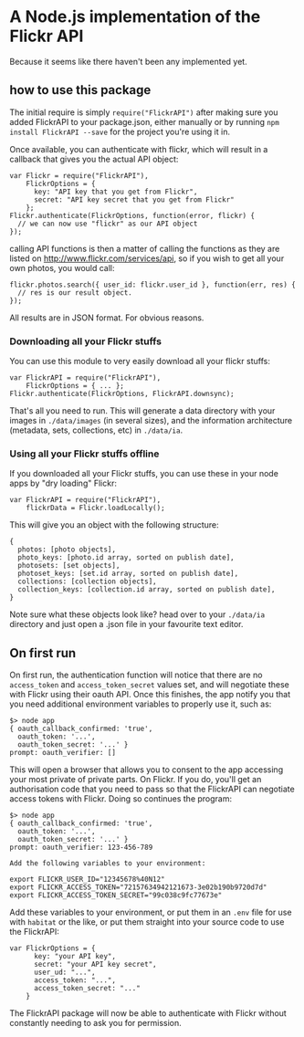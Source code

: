 # A Node.js implementation of the Flickr API

Because it seems like there haven't been any implemented yet.

## how to use this package

The initial require is simply `require("FlickrAPI")` after making
sure you added FlickrAPI to your package.json, either manually or
by running `npm install FlickrAPI --save` for the project you're
using it in.

Once available, you can authenticate with flickr, which will
result in a callback that gives you the actual API object:

```
var Flickr = require("FlickrAPI"),
    FlickrOptions = {
      key: "API key that you get from Flickr",
      secret: "API key secret that you get from Flickr"
    };
Flickr.authenticate(FlickrOptions, function(error, flickr) {
  // we can now use "flickr" as our API object
});
```

calling API functions is then a matter of calling the functions
as they are listed on http://www.flickr.com/services/api, so
if you wish to get all your own photos, you would call:

```
flickr.photos.search({ user_id: flickr.user_id }, function(err, res) {
  // res is our result object.
});
```

All results are in JSON format. For obvious reasons.

### Downloading all your Flickr stuffs

You can use this module to very easily download all your flickr stuffs:

```
var FlickrAPI = require("FlickrAPI"),
    FlickrOptions = { ... };
Flickr.authenticate(FlickrOptions, FlickrAPI.downsync);
```

That's all you need to run. This will generate a data directory with
your images in `./data/images` (in several sizes), and the information
architecture (metadata, sets, collections, etc) in `./data/ia`.

### Using all your Flickr stuffs offline

If you downloaded all your Flickr stuffs, you can use these in your
node apps by "dry loading" Flickr:

```
var FlickrAPI = require("FlickrAPI"),
    flickrData = Flickr.loadLocally();
```

This will give you an object with the following structure:

```
{
  photos: [photo objects],
  photo_keys: [photo.id array, sorted on publish date],
  photosets: [set objects],
  photoset_keys: [set.id array, sorted on publish date],
  collections: [collection objects],
  collection_keys: [collection.id array, sorted on publish date],
}
```

Note sure what these objects look like? head over to your `./data/ia`
directory and just open a .json file in your favourite text editor.

## On first run

On first run, the authentication function will notice that
there are no `access_token` and `access_token_secret` values
set, and will negotiate these with Flickr using their oauth
API. Once this finishes, the app notify you that you need
additional environment variables to properly use it, such as:

```
$> node app
{ oauth_callback_confirmed: 'true',
  oauth_token: '...',
  oauth_token_secret: '...' }
prompt: oauth_verifier: []
```

This will open a browser that allows you to consent to the app
accessing your most private of private parts. On Flickr. If you
do, you'll get an authorisation code that you need to pass so that
the FlickrAPI can negotiate access tokens with Flickr. Doing so
continues the program:

```
$> node app
{ oauth_callback_confirmed: 'true',
  oauth_token: '...',
  oauth_token_secret: '...' }
prompt: oauth_verifier: 123-456-789

Add the following variables to your environment:

export FLICKR_USER_ID="12345678%40N12"
export FLICKR_ACCESS_TOKEN="72157634942121673-3e02b190b9720d7d"
export FLICKR_ACCESS_TOKEN_SECRET="99c038c9fc77673e"
```

Add these variables to your environment, or put them in an `.env`
file for use with `habitat` or the like, or put them straight into
your source code to use the FlickrAPI:

```
var FlickrOptions = {
      key: "your API key",
      secret: "your API key secret",
      user_ud: "...",
      access_token: "...",
      access_token_secret: "..."
    }
```

The FlickrAPI package will now be able to authenticate with Flickr
without constantly needing to ask you for permission.
